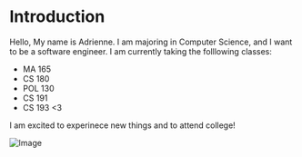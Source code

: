 
# Introduction
Hello, My name is Adrienne. I am majoring in Computer Science, and I want to be a software engineer. I am currently taking the folllowing classes:
- MA 165 
- CS 180 
- POL 130
- CS 191
- CS 193 <3


I am excited to experinece new things and to attend college!

![Image](https://arthive.net/res/media/img/oy1400/work/9c4/294363@2x.jpg)



